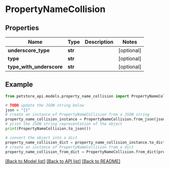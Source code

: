 # PropertyNameCollision


## Properties

Name | Type | Description | Notes
------------ | ------------- | ------------- | -------------
**underscore_type** | **str** |  | [optional] 
**type** | **str** |  | [optional] 
**type_with_underscore** | **str** |  | [optional] 

## Example

```python
from petstore_api.models.property_name_collision import PropertyNameCollision

# TODO update the JSON string below
json = "{}"
# create an instance of PropertyNameCollision from a JSON string
property_name_collision_instance = PropertyNameCollision.from_json(json)
# print the JSON string representation of the object
print(PropertyNameCollision.to_json())

# convert the object into a dict
property_name_collision_dict = property_name_collision_instance.to_dict()
# create an instance of PropertyNameCollision from a dict
property_name_collision_from_dict = PropertyNameCollision.from_dict(property_name_collision_dict)
```
[[Back to Model list]](../README.md#documentation-for-models) [[Back to API list]](../README.md#documentation-for-api-endpoints) [[Back to README]](../README.md)


